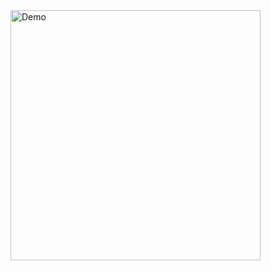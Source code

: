 <img src="https://github.com/user-attachments/assets/465daf0f-97bf-48b2-a09b-0782c917b6b8" width="400" alt="Demo">
